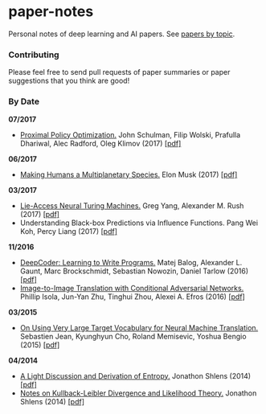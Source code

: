 # paper-notes
Personal notes of deep learning and AI papers. See [papers by topic](https://github.com/suryabhupa/paper-notes/blob/master/papers-by-topic.md).

### Contributing
Please feel free to send pull requests of paper summaries or paper suggestions that you think are good!

### By Date

**07/2017**
* [Proximal Policy Optimization.](https://github.com/suryabhupa/paper-notes/blob/master/notes/Proximal%20Policy%20Optimization.md) John Schulman, Filip Wolski, Prafulla Dhariwal, Alec Radford, Oleg Klimov (2017) [[pdf]](https://arxiv.org/abs/1707.06347)

**06/2017**
* [Making Humans a Multiplanetary Species.](https://github.com/suryabhupa/paper-notes/blob/master/notes/Making%20Humans%20a%20Multiplanetary%20Species.md) Elon Musk (2017) [[pdf]](http://online.liebertpub.com/doi/pdf/10.1089/space.2017.29009.emu)

**03/2017**
* [Lie-Access Neural Turing Machines.](https://github.com/suryabhupa/paper-notes/blob/master/notes/Lie%20Access%20Neural%20Turing%20Machines.md) Greg Yang, Alexander M. Rush (2017) [[pdf]](https://arxiv.org/pdf/1611.02854.pdf)
* Understanding Black-box Predictions via Influence Functions. Pang Wei Koh, Percy Liang (2017) [[pdf]](https://arxiv.org/pdf/1703.04730.pdf)

**11/2016**

* [DeepCoder: Learning to Write Programs.](https://github.com/suryabhupa/paper-notes/blob/master/notes/DeepCoder.md) Matej Balog, Alexander L. Gaunt, Marc Brockschmidt, Sebastian Nowozin, Daniel Tarlow (2016) [[pdf]](https://arxiv.org/pdf/1611.01989v1.pdf)
* [Image-to-Image Translation with Conditional Adversarial Networks.](https://github.com/suryabhupa/paper-notes/blob/master/notes/Image-to-Image%20Translation%20with%20Conditional%20Adversarial%20Networks.md) Phillip Isola, Jun-Yan Zhu, Tinghui Zhou, Alexei A. Efros (2016) [[pdf]](https://arxiv.org/pdf/1611.07004.pdf)


**03/2015**

* [On Using Very Large Target Vocabulary for Neural Machine Translation.](https://github.com/suryabhupa/paper-notes/blob/master/notes/On%20Using%20Very%20Large%20Target%20Vocabulary%20for%20Neural%20Machine%20Translation.md) Sebastien Jean, Kyunghyun Cho, Roland Memisevic, Yoshua Bengio (2015) [[pdf]](https://arxiv.org/pdf/1412.2007v2.pdf)

**04/2014**

* [A Light Discussion and Derivation of Entropy.](https://github.com/suryabhupa/paper-notes/blob/master/notes/Jonathon%20Shlens.md) Jonathon Shlens (2014) [[pdf]](https://arxiv.org/pdf/1404.1998.pdf)
* [Notes on Kullback-Leibler Divergence and Likelihood Theory.](https://github.com/suryabhupa/paper-notes/blob/master/notes/Jonathon%20Shlens.md) Jonathon Shlens (2014) [[pdf]](https://arxiv.org/pdf/1404.2000.pdf)
